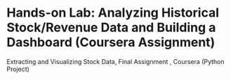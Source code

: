 # Hands-on Lab: Analyzing Historical Stock/Revenue Data and Building a Dashboard (Coursera Assignment)
Extracting and Visualizing Stock Data, Final Assignment , Coursera (Python Project)
